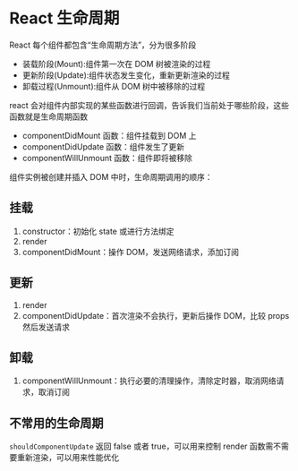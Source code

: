 # React 生命周期

React 每个组件都包含“生命周期方法”，分为很多阶段

- 装载阶段(Mount):组件第一次在 DOM 树被渲染的过程
- 更新阶段(Update):组件状态发生变化，重新更新渲染的过程
- 卸载过程(Unmount):组件从 DOM 树中被移除的过程

react 会对组件内部实现的某些函数进行回调，告诉我们当前处于哪些阶段，这些函数就是生命周期函数

- componentDidMount 函数：组件挂载到 DOM 上
- componentDidUpdate 函数：组件发生了更新
- componentWillUnmount 函数：组件即将被移除

组件实例被创建并插入 DOM 中时，生命周期调用的顺序：

## 挂载

1. constructor：初始化 state 或进行方法绑定
2. render
3. componentDidMount：操作 DOM，发送网络请求，添加订阅

## 更新

1. render
2. componentDidUpdate：首次渲染不会执行，更新后操作 DOM，比较 props 然后发送请求

## 卸载

1. componentWillUnmount：执行必要的清理操作，清除定时器，取消网络请求，取消订阅

## 不常用的生命周期

`shouldComponentUpdate` 返回 false 或者 true，可以用来控制 render 函数需不需要重新渲染，可以用来性能优化
